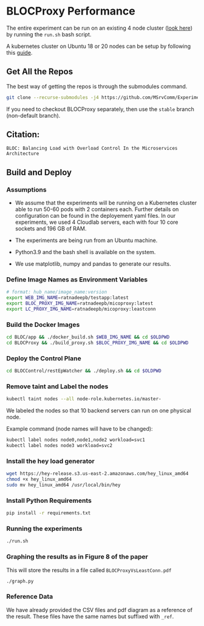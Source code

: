 # BLOCProxy Performance

The entire experiment can be run on an existing 4 node cluster ([look here](#assumptions)) by running the `run.sh` bash script.

A kubernetes cluster on Ubuntu 18 or 20 nodes can be setup by following this [guide](K8s_setup.md).

## Get All the Repos

The best way of getting the repos is through the submodules command.

```bash
git clone --recurse-submodules -j4 https://github.com/MSrvComm/Experiments
```

If you need to checkout BLOCProxy separately, then use the `stable` branch (non-default branch).

## Citation: 
```None
BLOC: Balancing Load with Overload Control In the Microservices Architecture
```

## Build and Deploy

### Assumptions

- We assume that the experiments will be running on a Kubernetes cluster able to run 50-60 pods with 2 containers each. Further details on configuration can be found in the deployement yaml files. In our experiments, we used 4 Cloudlab servers, each with four 10 core sockets and 196 GB of RAM.

- The experiments are being run from an Ubuntu machine.

- Python3.9 and the bash shell is available on the system.

- We use matplotlib, numpy and pandas to generate our results.

### Define Image Names as Environment Variables

```bash
# format: hub_name/image_name:version
export WEB_IMG_NAME=ratnadeepb/testapp:latest
export BLOC_PROXY_IMG_NAME=ratnadeepb/micoproxy:latest
export LC_PROXY_IMG_NAME=ratnadeepb/micoproxy:leastconn
```

### Build the Docker Images

```bash
cd BLOC/app && ./docker_build.sh $WEB_IMG_NAME && cd $OLDPWD
cd BLOCProxy && ./build_proxy.sh $BLOC_PROXY_IMG_NAME && cd $OLDPWD
```

### Deploy the Control Plane

```bash
cd BLOCControl/restEpWatcher && ./deploy.sh && cd $OLDPWD
```

### Remove taint and Label the nodes

```bash
kubectl taint nodes --all node-role.kubernetes.io/master-
```

We labeled the nodes so that 10 backend servers can run on one physical node.

Example command (node names will have to be changed):
```bash
kubectl label nodes node0,node1,node2 workload=svc1
kubectl label nodes node3 workload=svc2
```

### Install the hey load generator

```bash
wget https://hey-release.s3.us-east-2.amazonaws.com/hey_linux_amd64
chmod +x hey_linux_amd64
sudo mv hey_linux_amd64 /usr/local/bin/hey
```

### Install Python Requirements

```bash
pip install -r requirements.txt
```

### Running the experiments

```bash
./run.sh
```

### Graphing the results as in Figure 8 of the paper

This will store the results in a file called `BLOCProxyVsLeastConn.pdf`

```bash
./graph.py
```

### Reference Data

We have already provided the CSV files and pdf diagram as  a reference of the result. These files have the same names but suffixed with `_ref`.